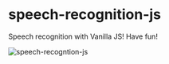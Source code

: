 # speech-recognition-js
Speech recognition with Vanilla JS! Have fun!

![speech-recogntion-js](https://user-images.githubusercontent.com/70670914/191896855-6d1f50a7-dd98-42d9-9f85-c2b8e6e10c75.gif)
